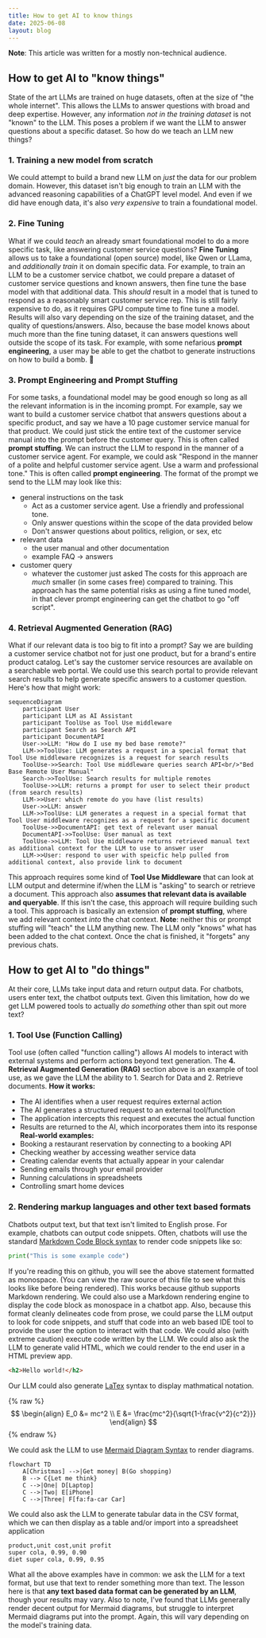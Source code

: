 ```yaml
---
title: How to get AI to know things
date: 2025-06-08
layout: blog
---
```


**Note**: This article was written for a mostly non-technical audience. 
 
## How to get AI to "know things"
State of the art LLMs are trained on huge datasets, often at the size of "the whole internet". This allows the LLMs to answer questions with broad and deep expertise. However, any information _not in the training dataset_ is not "known" to the LLM. This poses a problem if we want the LLM to answer questions about a specific dataset.
So how do we teach an LLM new things?

### 1. Training a new model from scratch
We could attempt to build a brand new LLM on _just_ the data for our problem domain. However, this dataset isn't big enough to train an LLM with the advanced reasoning capabilities of a ChatGPT level model.
And even if we did have enough data, it's also _very expensive_ to train a foundational model.

### 2. Fine Tuning
What if we could _teach_ an already smart foundational model to do a more specific task, like answering customer service questions? **Fine Tuning** allows us to take a foundational (open source) model, like Qwen or LLama, and _additionally train_ it on domain specific data.
For example, to train an LLM to be a customer service chatbot, we could prepare a dataset of customer service questions and known answers, then fine tune the base model with that additional data. This _should_ result in a model that is tuned to respond as a reasonably smart customer service rep.
This is still fairly expensive to do, as it requires GPU compute time to fine tune a model. Results will also vary depending on the size of the training dataset, and the quality of questions/answers.
Also, because the base model knows about much more than the fine tuning dataset, it can answers questions well outside the scope of its task. For example, with some nefarious **prompt engineering**, a user may be able to get the chatbot to generate instructions on how to build a bomb. 😬

### 3. Prompt Engineering and Prompt Stuffing
For some tasks, a foundational model may be good enough so long as all the relevant information is in the incoming prompt. 
For example, say we want to build a customer service chatbot that answers questions about a specific product, and say we have a 10 page customer service manual for that product. We could just stick the entire text of the customer service manual into the prompt before the customer query. This is often called **prompt stuffing**. 
We can instruct the LLM to respond in the manner of a customer service agent. For example, we could ask "Respond in the manner of a polite and helpful customer service agent. Use a warm and professional tone." This is often called **prompt engineering**.
The format of the prompt we send to the LLM may look like this:
- general instructions on the task
	- Act as a customer service agent. Use a friendly and professional tone.
	- Only answer questions within the scope of the data provided below
	- Don't answer questions about politics, religion, or sex, etc
- relevant data
	- the user manual and other documentation
	- example FAQ -> answers
- customer query
	- whatever the customer just asked
The costs for this approach are _much_ smaller (in some cases free) compared to training. 
This approach has the same potential risks as using a fine tuned model, in that clever prompt engineering can get the chatbot to go "off script".

### 4. Retrieval Augmented Generation (RAG)
What if our relevant data is too big to fit into a prompt? Say we are building a customer service chatbot not for just one product, but for a brand's entire product catalog. Let's say the customer service resources are available on a searchable web portal. We could use this search portal to provide relevant search results to help generate specific answers to a customer question.
Here's how that might work:
```mermaid
sequenceDiagram 
	participant User 
	participant LLM as AI Assistant 
	participant ToolUse as Tool Use middleware
	participant Search as Search API 
	participant DocumentAPI
	User->>LLM: "How do I use my bed base remote?"
	LLM->>ToolUse: LLM generates a request in a special format that Tool Use middleware recognizes is a request for search results
	ToolUse->>Search: Tool Use middleware queries search API<br/>"Bed Base Remote User Manual" 
	Search->>ToolUse: Search results for multiple remotes
	ToolUse->>LLM: returns a prompt for user to select their product (from search results)
	LLM->>User: which remote do you have (list results)	
	User->>LLM: answer
	LLM->>ToolUse: LLM generates a request in a special format that Tool User middleware recognizes as a request for a specific document
	ToolUse->>DocumentAPI: get text of relevant user manual
	DocumentAPI->>ToolUse: User manual as text
	ToolUse->>LLM: Tool Use middleware returns retrieved manual text as additional context for the LLM to use to answer user
	LLM->>User: respond to user with speicfic help pulled from additional context, also provide link to document
```
This approach requires some kind of **Tool Use Middleware** that can look at LLM output and determine if/when the LLM is "asking" to search or retrieve a document.
This approach also **assumes that relevant data is available and queryable**. If this isn't the case, this approach will require building such a tool.
This approach is basically an extension of **prompt stuffing**, where we add relevant context _into_ the chat context. 
**Note**: neither this or prompt stuffing will "teach" the LLM anything new. The LLM only "knows" what has been added to the chat context. Once the chat is finished, it "forgets" any previous chats.

## How to get AI to "do things"
At their core, LLMs take input data and return output data. For chatbots, users enter text, the chatbot outputs text. Given this limitation, how do we get LLM powered tools to actually _do something_ other than spit out more text?

### 1. Tool Use (Function Calling)
Tool use (often called "function calling") allows AI models to interact with external systems and perform actions beyond text generation. The **4. Retrieval Augmented Generation (RAG)** section above is an example of tool use, as we gave the LLM the ability to 1. Search for Data and 2. Retrieve documents.
**How it works:**
- The AI identifies when a user request requires external action
- The AI generates a structured request to an external tool/function
- The application intercepts this request and executes the actual function
- Results are returned to the AI, which incorporates them into its response
**Real-world examples:**
- Booking a restaurant reservation by connecting to a booking API
- Checking weather by accessing weather service data
- Creating calendar events that actually appear in your calendar
- Sending emails through your email provider
- Running calculations in spreadsheets
- Controlling smart home devices

### 2. Rendering markup languages and other text based formats
Chatbots output text, but that text isn't limited to English prose.
For example, chatbots can output code snippets. Often, chatbots will use the standard [Markdown Code Block syntax](https://www.markdownguide.org/basic-syntax/#code-blocks-1) to render code snippets like so:

```python
print("This is some example code")
```

If you're reading this on github, you will see the above statement formatted as monospace. (You can view the raw source of this file to see what this looks like before being rendered). 
This works because github supports Markdown rendering. We could also use a Markdown rendering engine to display the code block as monospace in a chatbot app. 
Also, because this format cleanly delineates code from prose, we could parse the LLM output to look for code snippets, and stuff that code into an web based IDE tool to provide the user the option to interact with that code. We could also (with extreme caution) execute code written by the LLM.
We could also ask the LLM to generate valid HTML, which we could render to the end user in a HTML preview app.

```HTML
<h2>Hello world!</h2>
```

Our LLM could also generate [LaTex](https://www.wikiwand.com/en/articles/LaTeX) syntax to display mathmatical notation.

{% raw %}
$$
  \begin{align}
    E_0 &= mc^2 \\
    E &= \frac{mc^2}{\sqrt{1-\frac{v^2}{c^2}}}
  \end{align} 
$$
{% endraw %}

We could ask the LLM to use [Mermaid Diagram Syntax](https://mermaid.js.org/intro/syntax-reference.html) to render diagrams.

```mermaid
flowchart TD
    A[Christmas] -->|Get money| B(Go shopping)
    B --> C{Let me think}
    C -->|One| D[Laptop]
    C -->|Two| E[iPhone]
    C -->|Three| F[fa:fa-car Car]
```

We could also ask the LLM to generate tabular data in the CSV format, which we can then display as a table and/or import into a spreadsheet application

```csv
product,unit cost,unit profit
super cola, 0.99, 0.90
diet super cola, 0.99, 0.95
```

What all the above examples have in common: we ask the LLM for a text format, but use that text to render something more than text. The lesson here is that **any text based data format can be generated by an LLM**, though your results may vary. Also to note, I've found that LLMs generally render decent output for Mermaid diagrams, but struggle to interpret Mermaid diagrams put into the prompt. Again, this will vary depending on the model's training data.
